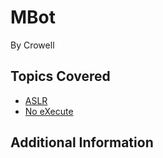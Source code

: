 # MBot

By Crowell




## Topics Covered

- [ASLR](/binary-exploitation/address-space-layout-randomization/)
- [No eXecute](/binary-exploitation/no-execute/)
## Additional Information

